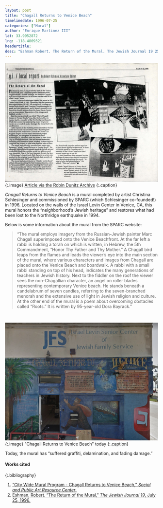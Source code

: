```yaml
---
layout: post
title: "Chagall Returns to Venice Beach"
timelinedate: 1996-07-25
categories: ["Mural"]
author: "Enrique Martinez III"
lat: 33.9952872
lng: -118.4809321
headertitle:
desc: "Eshman Robert. The Return of the Mural. The Jewish Journal 19 25 Jul. 1996."
---
```


![Article](images/obj44.jpg)
   {:.image}
[Article via the Robin Dunitz Archive](https://visualizela.github.io/dunitzarchive/dunitzproject/obj44/)
   {:.caption}

*Chagall Returns to Venice Beach* is a mural completed by artist Christina Schlesinger and commissioned by SPARC (which Schlesinger co-founded!) in 1996. Located on the walls of the Israel Levin Center in Venice, CA, this mural honors the “neighborhood’s Jewish heritage” and restores what had been lost to the Northridge earthquake in 1994.

Below is some information about the mural from the SPARC website:

> “The mural employs imagery from the Russian-Jewish painter Marc Chagall superimposed onto the Venice Beachfront. At the far left a rabbi is holding a torah on which is written, in Hebrew, the 5th Commandment, “Honor Thy Father and Thy Mother.” A Chagall bird leaps from the flames and leads the viewer’s eye into the main section of the mural, where various characters and images from Chagall are placed onto the Venice Beach and boardwalk. A rabbi with a small rabbi standing on top of his head, indicates the many generations of teachers in Jewish history. Next to the fiddler on the roof the viewer sees the non-Chagallian character, an angel on roller blades representing contemporary Venice beach. He stands beneath a candelabrum of seven candles, referring to the seven-branched menorah and the extensive use of light in Jewish religion and culture. At the other end of the mural is a poem about overcoming obstacles called “Roots.” It is written by 95-year-old Dora Bayrack.”

<br/>  


![Photograph of Mural](images/eshman.png)
   {:.image}
"Chagall Returns to Venice Beach" today
   {:.caption}

Today, the mural has “suffered graffiti, delamination, and fading damage.”

#### Works cited

{:.bibliography}
1. [“City Wide Mural Program - Chagall Returns to Venice Beach,” *Social and Public Art Resource Center*.](https://sparcinla.org/chagall-returns-to-venice-beach-christina-schlesinger-cd-11/)
2. [Eshman, Robert. “The Return of the Mural,” *The Jewish Journal 19*, July 25, 1996.](https://visualizela.github.io/dunitzarchive/dunitzproject/obj44/)

